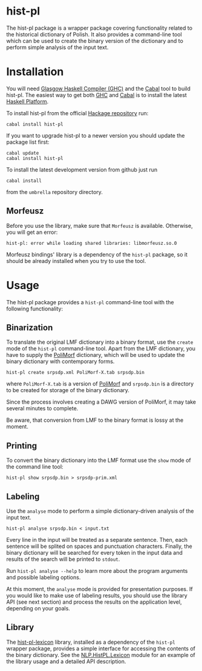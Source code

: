 hist-pl
===============

The hist-pl package is a wrapper package covering functionality related to
the historical dictionary of Polish.  It also provides a command-line tool
which can be used to create the binary version of the dictionary and
to perform simple analysis of the input text.


Installation
============

You will need [Glasgow Haskell Compiler (GHC)][ghc] and the [Cabal][cabal] tool
to build hist-pl.  The easiest way to get both [GHC][ghc] and [Cabal][cabal]
is to install the latest [Haskell Platform][haskell-platform].

To install hist-pl from the official [Hackage repository][hackage-repo] run:

    cabal install hist-pl

If you want to upgrade hist-pl to a newer version you should
update the package list first:

    cabal update 
    cabal install hist-pl

To install the latest development version from github just run

    cabal install

from the `umbrella` repository directory.

Morfeusz
--------

Before you use the library, make sure that `Morfeusz` is available.
Otherwise, you will get an error:

    hist-pl: error while loading shared libraries: libmorfeusz.so.0

Morfeusz bindings' library is a dependency of the `hist-pl` package, so
it should be already installed when you try to use the tool.

Usage
=====

The hist-pl package provides a `hist-pl` command-line tool with
the following functionality:

Binarization
------------

To translate the original LMF dictionary into a binary format, use the
`create` mode of the `hist-pl` command-line tool.  Apart from the
LMF dictionary, you have to supply the [PoliMorf][polimorf] dictionary,
which will be used to update the binary dictionary with contemporary
forms.

    hist-pl create srpsdp.xml PoliMorf-X.tab srpsdp.bin

where `PoliMorf-X.tab` is a version of [PoliMorf][polimorf] and
`srpsdp.bin` is a directory to be created for storage of the
binary dictionary.

Since the process involves creating a DAWG version of PoliMorf, it may take
several minutes to complete.

Be aware, that conversion from LMF to the binary format is lossy at the moment.

Printing
--------

To convert the binary dictionary into the LMF format use the `show` mode
of the command line tool:

    hist-pl show srpsdp.bin > srpsdp-prim.xml

Labeling
--------

Use the `analyse` mode to perform a simple dictionary-driven analysis
of the input text.

    hist-pl analyse srpsdp.bin < input.txt

Every line in the input will be treated as a separate sentence.
Then, each sentence will be splited on spaces and punctuation characters.
Finally, the binary dictionary will be searched for every token in the
input data and results of the search will be printed to `stdout`.

Run `hist-pl analyse --help` to learn more about the program arguments and
possible labeling options.

At this moment, the `analyse` mode is provided for presentation purposes.
If you would like to make use of labeling results, you should use the
library API (see next section) and process the results on the application
level, depending on your goals.

Library
-------

The [hist-pl-lexicon][hist-pl-lexicon] library, installed as a dependency
of the `hist-pl` wrapper package, provides a simple interface for accessing
the contents of the binary dictionary.  See the
[NLP.HistPL.Lexicon][hist-pl-module] module for an example of the library
usage and a detailed API description.


[hackage-repo]: http://hackage.haskell.org/package/hist-pl "hist-pl Hackage repository"
[hist-pl-lexicon]: https://github.com/kawu/hist-pl/tree/master/lexicon#hist-pl-lexicon  "hist-pl-lexicon library"
[hist-pl-module]: http://hackage.haskell.org/packages/archive/hist-pl-lexicon/latest/doc/html/NLP-HistPL-Lexicon.html "NLP.HistPL.Lexicon"
[ghc]: http://www.haskell.org/ghc "Glasgow Haskell Compiler"
[ghci]: http://www.haskell.org/ghc/docs/latest/html/users_guide/ghci.html "GHCi"
[cabal]: http://www.haskell.org/cabal "Cabal"
[haskell-platform]: http://www.haskell.org/platform "Haskell Platform"
[polimorf]: http://zil.ipipan.waw.pl/PoliMorf "PoliMorf"


<!--
Ideas
=====

* Library could provide separate DTD schemas for validation of entire
  dictionary or dictionary fragments.
-->
